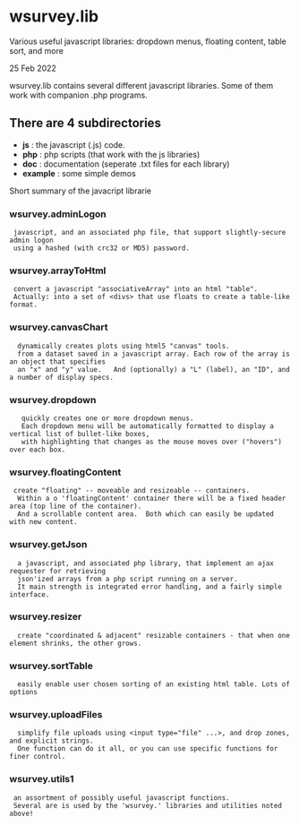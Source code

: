 # wsurvey.lib
Various useful javascript libraries: dropdown menus, floating content, table sort, and more

25 Feb 2022

wsurvey.lib contains several different javascript libraries. Some of them work with companion .php programs.

## There are 4 subdirectories

-  **js**   : the javascript (.js) code. <br> 
-  **php**   : php scripts (that work with the js libraries) <br>
-  **doc**  : documentation (seperate .txt files for each library) <br>
- **example** : some simple demos

Short summary of the javacript librarie

### wsurvey.adminLogon
     javascript, and an associated php file, that support slightly-secure admin logon
     using a hashed (with crc32 or MD5) password.
### wsurvey.arrayToHtml
     convert a javascript "associativeArray" into an html "table".
     Actually: into a set of <divs> that use floats to create a table-like format.
###  wsurvey.canvasChart
      dynamically creates plots using html5 "canvas" tools.
      from a dataset saved in a javascript array. Each row of the array is an object that specifies
      an "x" and "y" value.   And (optionally) a "L" (label), an "ID", and a number of display specs.
###  wsurvey.dropdown
       quickly creates one or more dropdown menus.
       Each dropdown menu will be automatically formatted to display a vertical list of bullet-like boxes,
       with highlighting that changes as the mouse moves over ("hovers") over each box.
###  wsurvey.floatingContent
     create "floating" -- moveable and resizeable -- containers.
      Within a o 'floatingContent' container there will be a fixed header area (top line of the container).
      And a scrollable content area.  Both which can easily be updated with new content.
###  wsurvey.getJson
      a javascript, and associated php library, that implement an ajax requester for retrieving 
      json'ized arrays from a php script running on a server.
      It main strength is integrated error handling, and a fairly simple interface.
###  wsurvey.resizer
      create "coordinated & adjacent" resizable containers - that when one element shrinks, the other grows.
###  wsurvey.sortTable
      easily enable user chosen sorting of an existing html table. Lots of options
###  wsurvey.uploadFiles
      simplify file uploads using <input type="file" ...>, and drop zones, and explicit strings.
      One function can do it all, or you can use specific functions for finer control.
###  wsurvey.utils1
     an assortment of possibly useful javascript functions.
     Several are is used by the 'wsurvey.' libraries and utilities noted above!  

